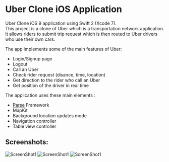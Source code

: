 # Uber Clone iOS Application  
  
Uber Clone iOS 9 application using Swift 2 (Xcode 7).  
This project is a clone of Uber which is a transportation network application. It allows riders to submit trip request which is then routed to Uber drivers who use their own cars.  
  
The app implements some of the main features of Uber:
- Login/Signup page
- Logout
- Call an Uber
- Check rider request (disance, time, location)
- Get direction to the rider who call an Uber
- Get position of the driver in real time
  
The application uses these main elements :  
- [Parse](https://www.parse.com) Framework
- MapKit
- Background location updates mode
- Navigation controller
- Table view controller
  
## Screenshots:
  
![ScreenShot1](https://raw.github.com/RedFish/Uber/master/Screenshots/Screenshot_1.png)
![ScreenShot1](https://raw.github.com/RedFish/Uber/master/Screenshots/Screenshot_2.png)
![ScreenShot1](https://raw.github.com/RedFish/Uber/master/Screenshots/Screenshot_3.png)
